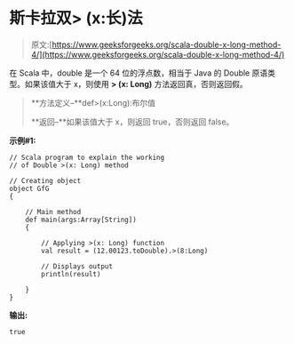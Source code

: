 # 斯卡拉双> (x:长)法

> 原文:[https://www.geeksforgeeks.org/scala-double-x-long-method-4/](https://www.geeksforgeeks.org/scala-double-x-long-method-4/)

在 Scala 中，double 是一个 64 位的浮点数，相当于 Java 的 Double 原语类型。如果该值大于 x，则使用 **> (x: Long)** 方法返回真，否则返回假。

> **方法定义–**def>(x:Long):布尔值
> 
> **返回–**如果该值大于 x，则返回 true，否则返回 false。

**示例#1:**

```
// Scala program to explain the working 
// of Double >(x: Long) method

// Creating object
object GfG
{ 

    // Main method
    def main(args:Array[String])
    {

        // Applying >(x: Long) function
        val result = (12.00123.toDouble).>(8:Long)

        // Displays output
        println(result)

    }
} 
```

**输出:**

```
true

```